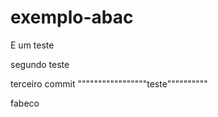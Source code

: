 # exemplo-abac
E um teste

segundo teste


terceiro commit """""""""""""""""teste""""""""""



fabeco

